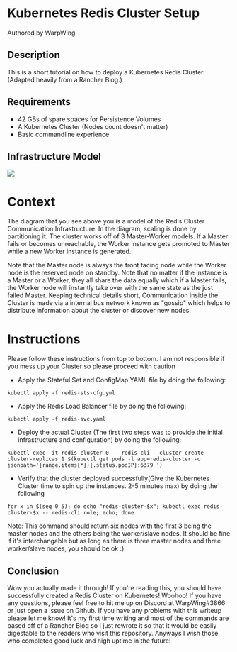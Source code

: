 # Kubernetes Redis Cluster Setup 
Authored by WarpWing
## Description 

This is a short tutorial on how to deploy a Kubernetes Redis Cluster (Adapted heavily from a Rancher Blog.)

## Requirements
- 42 GBs of spare spaces for Persistence Volumes 
- A Kubernetes Cluster (Nodes count doesn't matter)
- Basic commandline experience

## Infrastructure Model 

![](https://rancher.com/img/blog/2018/deploying-redis-cluster/01-rancher-redis-cluster-architecture_hu26fb1ab7510f6a361f82914dbd2d473e_116029_1000x0_resize_box_2.png)

# Context

The diagram that you see above you is a model of the Redis Cluster Communication Infrastructure. In the diagram, scaling is done by partitioning it. The cluster works off of 3 Master-Worker models. If a Master fails or becomes unreachable, the Worker instance gets promoted to Master while a new Worker instance is generated. 

Note that the Master node is always the front facing node while the Worker node is the reserved node on standby. Note that no matter if the instance is a Master or a Worker, they all share the data equally which if a Master fails, the Worker node will instantly take over with the same state as the just failed Master. Keeping technical details short, Communication inside the Cluster is made via a internal bus network known as "gossip" which helps to distribute information about the cluster or discover new nodes.

# Instructions 

Please follow these instructions from top to bottom. I am not responsible if you mess up your Cluster so please proceed with caution 

- Apply the Stateful Set and ConfigMap YAML file by doing the following:
```shell
kubectl apply -f redis-sts-cfg.yml
``` 
- Apply the Redis Load Balancer file by doing the following: 
```shell 
kubectl apply -f redis-svc.yaml
``` 
- Deploy the actual Cluster (The first two steps was to provide the initial infrastructure and configuration) by doing the following: 
```shell 
kubectl exec -it redis-cluster-0 -- redis-cli --cluster create --cluster-replicas 1 $(kubectl get pods -l app=redis-cluster -o jsonpath='{range.items[*]}{.status.podIP}:6379 ')
```
- Verify that the cluster deployed successfully(Give the Kubernetes Cluster time to spin up the instances. 2-5 minutes max) by doing the following 
```shell
for x in $(seq 0 5); do echo "redis-cluster-$x"; kubectl exec redis-cluster-$x -- redis-cli role; echo; done
```
Note: This command should return six nodes with the first 3 being the master nodes and the others being the worker/slave nodes. It should be fine if it's interchangable but as long as there is three master nodes and three worker/slave nodes, you should be ok :)

## Conclusion

Wow you actually made it through! If you're reading this, you should have successfully created a Redis Cluster on Kubernetes! Woohoo! If you have any questions, please feel free to hit me up on Discord at WarpWing#3866 or just open a issue on Github. If you have any problems with this writeup please let me know! It's my first time writing and most of the commands are based off of a Rancher Blog so I just rewrote it so that it would be easily digestable to the readers who visit this repository. Anyways I wish those who completed good luck and high uptime in the future!

